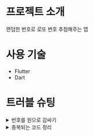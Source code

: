 # 프로젝트 소개

랜덤한 번호로 로또 번호 추첨해주는 앱

# 사용 기술

* Flutter
* Dart

# 트러블 슈팅

<details>
<summary>번호를 원으로 감싸기</summary>
</details>

<details>
<summary>중복되는 코드 정리</summary>
</details>